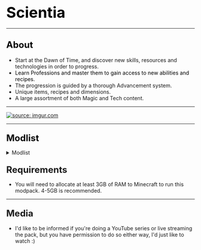 ## <span style="font-size: 40px; color: #000000;">Scientia</span><span style="font-size: 18px;">  
</span>

* * *

## <span style="color: #000000;"><span style="font-size: 24px;">About</span></span>

*   Start at the Dawn of Time, and discover new skills, resources and technologies in order to progress.
*   <span style="color: #000000;">Learn Professions and master them to gain access to new abilities and recipes.  
    </span>
*   The progression is guided by a thorough Advancement system.
*   Unique items, recipes and dimensions.
*   A large assortment of both Magic and Tech content.

* * *

[![](https://discordapp.com/assets/fc0b01fe10a0b8c602fb0106d8189d9b.png "source: imgur.com")](https://discord.gg/HnWNd7X)

* * *

### <span style="color: #000000; font-size: 24px;">Modlist</span>

<details> 
  <summary>Modlist</summary>
    <p>
<ul>   [CraftTweaker (by jaredlll08)](https://minecraft.curseforge.com/mc-mods/239197</ul>
<ul>   [MTLib (by jaredlll08)](https://minecraft.curseforge.com/mc-mods/253211</ul>
<ul>   [ModTweaker (by jaredlll08)](https://minecraft.curseforge.com/mc-mods/220954</ul>
<ul>   [B.A.S.E (by lanse505)](https://minecraft.curseforge.com/mc-mods/246996</ul>
<ul>   [ContentTweaker (by jaredlll08)](https://minecraft.curseforge.com/mc-mods/237065</ul>
<ul>   [Athenaeum (by codetaylor)](https://minecraft.curseforge.com/mc-mods/284350</ul>
<ul>   [Artisan Worktables (by codetaylor)](https://minecraft.curseforge.com/mc-mods/284351</ul>
<ul>   [Bookshelf (by Darkhax)](https://minecraft.curseforge.com/mc-mods/228525</ul>
<ul>   [Game Stages (by Darkhax)](https://minecraft.curseforge.com/mc-mods/268655</ul>
<ul>   [Item Stages (by Darkhax)](https://minecraft.curseforge.com/mc-mods/280316</ul>
<ul>   [Mob Stages (by Darkhax)](https://minecraft.curseforge.com/mc-mods/278359</ul>
<ul>   [Recipe Stages (by jaredlll08)](https://minecraft.curseforge.com/mc-mods/280554</ul>
<ul>   [Ore Stages (by Darkhax)](https://minecraft.curseforge.com/mc-mods/290201</ul>
<ul>   [JourneyMap (by techbrew)](https://minecraft.curseforge.com/mc-mods/32274</ul>
<ul>   [JourneyMapStages (by Darkhax)](https://minecraft.curseforge.com/mc-mods/289753</ul>
<ul>   [Dynamic Trees (by ferreusveritas)](https://minecraft.curseforge.com/mc-mods/252818</ul>
<ul>   [TellMe (by masa_)](https://minecraft.curseforge.com/mc-mods/225781</ul>
<ul>   [Caliper (by Darkhax)](https://minecraft.curseforge.com/mc-mods/266824</ul>
<ul>   [BetterFps (by Guichaguri)](https://minecraft.curseforge.com/mc-mods/229876</ul>
<ul>   [TipTheScales (by jaredlll08)](https://minecraft.curseforge.com/mc-mods/282313</ul>
<ul>   [JustTheTips (by deflatedpickle)](https://minecraft.curseforge.com/mc-mods/275356</ul>
<ul>   [Controlling (by jaredlll08)](https://minecraft.curseforge.com/mc-mods/250398</ul>
<ul>   [Placebo (by Shadows_of_Fire)](https://minecraft.curseforge.com/mc-mods/283644</ul>
<ul>   [Toast Control (by Shadows_of_Fire)](https://minecraft.curseforge.com/mc-mods/271740</ul>
<ul>   [Default Options (by BlayTheNinth)](https://minecraft.curseforge.com/mc-mods/232131</ul>
<ul>   [Default World Generator (port) (by EzTerry)](https://minecraft.curseforge.com/mc-mods/241140</ul>
<ul>   [Just Enough Items (JEI) (by mezz)](https://minecraft.curseforge.com/mc-mods/238222</ul>
<ul>   [Hwyla (by TehNut)](https://minecraft.curseforge.com/mc-mods/253449</ul>
<ul>   [TombManyGraves 2 API (by M4thG33k)](https://minecraft.curseforge.com/mc-mods/294202</ul>
<ul>   [Tomb Many Graves 2 (by M4thG33k)](https://minecraft.curseforge.com/mc-mods/262823</ul>
<ul>   [Better Advancements (by Way2muchnoise)](https://minecraft.curseforge.com/mc-mods/272515</ul>
<ul>   [BNBGamingLib (by BloodNBonesGaming)](https://minecraft.curseforge.com/mc-mods/229587</ul>
<ul>   [BnBGamingCore (by BloodNBonesGaming)](https://minecraft.curseforge.com/mc-mods/274341</ul>
<ul>   [Triumph (by BloodNBonesGaming)](https://minecraft.curseforge.com/mc-mods/235492</ul>
<ul>   [Custom Main Menu (by lumien231)](https://minecraft.curseforge.com/mc-mods/226406</ul>
<ul>   [Resource Loader (by lumien231)](https://minecraft.curseforge.com/mc-mods/226447</ul>
<ul>   [Inventory Tweaks (by Kobata)](https://minecraft.curseforge.com/mc-mods/223094</ul>
<ul>   [Morpheus (by Quetzi)](https://minecraft.curseforge.com/mc-mods/69118</ul>
<ul>   [Mouse Tweaks (by YaLTeR97)](https://minecraft.curseforge.com/mc-mods/60089</ul>
<ul>   [Chisels & Bits (by AlgorithmX2)](https://minecraft.curseforge.com/mc-mods/231095</ul>
<ul>   [AppleSkin (by squeek502)](https://minecraft.curseforge.com/mc-mods/248787</ul>
<ul>   [Mantle (by mDiyo)](https://minecraft.curseforge.com/mc-mods/74924</ul>
<ul>   [Natura (by mDiyo)](https://minecraft.curseforge.com/mc-mods/74120</ul>
<ul>   [ReAuth (by TechnicianLP)](https://minecraft.curseforge.com/mc-mods/237701</ul>
<ul>   [Wawla - What Are We Looking At (by Darkhax)](https://minecraft.curseforge.com/mc-mods/224712</ul>
<ul>   [KleeSlabs (by BlayTheNinth)](https://minecraft.curseforge.com/mc-mods/241895</ul>
<ul>   [Clumps (by jaredlll08)](https://minecraft.curseforge.com/mc-mods/256717</ul>
<ul>   [Cyclops Core (by kroeser)](https://minecraft.curseforge.com/mc-mods/232758</ul>
<ul>   [Common Capabilities (by kroeser)](https://minecraft.curseforge.com/mc-mods/247007</ul>
<ul>   [NetherPortalFix (by BlayTheNinth)](https://minecraft.curseforge.com/mc-mods/241160</ul>
<ul>   [FastWorkbench (by Shadows_of_Fire)](https://minecraft.curseforge.com/mc-mods/288885</ul>
<ul>   [MPUtils (by GenDeathrow)](https://minecraft.curseforge.com/mc-mods/244940</ul>
<ul>   [MPUtils Basic Tools (by GenDeathrow)](https://minecraft.curseforge.com/mc-mods/245889</ul>
<ul>   [Diet Hoppers (by RWTema)](https://minecraft.curseforge.com/mc-mods/278385</ul>
<ul>   [Neat (by Vazkii)](https://minecraft.curseforge.com/mc-mods/238372</ul>
<ul>   [More Overlays (by feldim2425)](https://minecraft.curseforge.com/mc-mods/243478</ul>
<ul>   [SwingThroughGrass (by exidex)](https://minecraft.curseforge.com/mc-mods/264353</ul>
<ul>   [Nature's Compass (by ChaosTheDude)](https://minecraft.curseforge.com/mc-mods/252848</ul>
<ul>   [Just a Few Fish (by Tmtravlr)](https://minecraft.curseforge.com/mc-mods/235261</ul>
<ul>   [Just Enough Pattern Banners (by Lorexe)](https://minecraft.curseforge.com/mc-mods/263590</ul>
<ul>   [CodeChicken Lib 1.8.+ (by covers1624)](https://minecraft.curseforge.com/mc-mods/242818</ul>
<ul>   [Modular Machinery (by HellFirePvP)](https://minecraft.curseforge.com/mc-mods/270790</ul>
<ul>   [Bed Patch (by Mordenkainen3141)](https://minecraft.curseforge.com/mc-mods/282963</ul>
<ul>   [Water Strainer (by Rubironi)](https://minecraft.curseforge.com/mc-mods/246939</ul>
<ul>   [Better Foliage (by octarine_noise)](https://minecraft.curseforge.com/mc-mods/228529</ul>
<ul>   [Client Tweaks (by BlayTheNinth)](https://minecraft.curseforge.com/mc-mods/251407</ul>
<ul>   [Dimension Stages (by Darkhax)](https://minecraft.curseforge.com/mc-mods/269398</ul>
<ul>   [Mo' Villages (by The_WeatherPony)](https://minecraft.curseforge.com/mc-mods/243205</ul>
<ul>   [Villager Trade Tables (by csb987)](https://minecraft.curseforge.com/mc-mods/260621</ul>
<ul>   [Together Forever (by Buuz135)](https://minecraft.curseforge.com/mc-mods/285968</ul>
<ul>   [Water Control Extreme (by Dr_Codex)](https://minecraft.curseforge.com/mc-mods/277890</ul>
<ul>   [Primal Tech (by Vadis365)](https://minecraft.curseforge.com/mc-mods/290612</ul>
<ul>   [Serene Seasons (by Glitchfiend)](https://minecraft.curseforge.com/mc-mods/291874</ul>
<ul>   [RandomPatches (by TheRandomLabs)](https://minecraft.curseforge.com/mc-mods/285612</ul>
<ul>   [RandomTweaks (by TheRandomLabs)](https://minecraft.curseforge.com/mc-mods/258205</ul>
<ul>   [Block Drops (JEI Addon) (by MrRiegel)](https://minecraft.curseforge.com/mc-mods/244181</ul>
<ul>   [Traverse (by ProfessorProspector)](https://minecraft.curseforge.com/mc-mods/267769</ul>
<ul>   [Familiar Fauna (by Glitchfiend)](https://minecraft.curseforge.com/mc-mods/289347</ul>
<ul>   [Unloader (by Unnoen)](https://minecraft.curseforge.com/mc-mods/286230</ul>
<ul>   [Wild Crops (by kormic911)](https://minecraft.curseforge.com/mc-mods/268819</ul>
<ul>   [Dynamic Trees - Traverse Compat (by odorousrex60365)](https://minecraft.curseforge.com/mc-mods/296604</ul>
<ul>   [Tinkers Construct (by mDiyo)](https://minecraft.curseforge.com/mc-mods/74072</ul>
<ul>   [TinkerStages (by Darkhax)](https://minecraft.curseforge.com/mc-mods/275343</ul>
<ul>   [Tinkers' Tool Leveling (by bonusboni)](https://minecraft.curseforge.com/mc-mods/250957</ul>
<ul>   [Rustic (by mangoose3039)](https://minecraft.curseforge.com/mc-mods/256141</ul>
<ul>   [Immersive Engineering (by BluSunrize)](https://minecraft.curseforge.com/mc-mods/231951</ul>
<ul>   [Construct's Armory (by theillusivec4)](https://minecraft.curseforge.com/mc-mods/287683</ul>
<ul>   [Pam's HarvestCraft (by MatrexsVigil)](https://minecraft.curseforge.com/mc-mods/221857</ul>
<ul>   [FPS Reducer (by bre2el)](https://minecraft.curseforge.com/mc-mods/280294</ul>
<ul>   [Dimensional Control (by BloodNBonesGaming)](https://minecraft.curseforge.com/mc-mods/229588</ul>
<ul>   [Cucumber Library (by BlakeBr0)](https://minecraft.curseforge.com/mc-mods/272335</ul>
<ul>   [Pickle Tweaks (by BlakeBr0)](https://minecraft.curseforge.com/mc-mods/238761</ul>
<ul>   [Just Enough HarvestCraft (JEHC) (by mrAppleXZ)](https://minecraft.curseforge.com/mc-mods/267939</ul>
<ul>   [Modular Diversity (by BordListian)](https://minecraft.curseforge.com/mc-mods/280506</ul>
<ul>   [Immersive Petroleum (by theFlaxbeard)](https://minecraft.curseforge.com/mc-mods/268250</ul>
<ul>   [CoFH World (by TeamCoFH)](https://minecraft.curseforge.com/mc-mods/271384</ul>
<ul>   [Just Enough Dimensions (by masa_)](https://minecraft.curseforge.com/mc-mods/254317</ul>
<ul>   [Just Enough Petroleum (by BordListian)](https://minecraft.curseforge.com/mc-mods/291727</ul>
<ul>   [Restriction (by davqvist)](https://minecraft.curseforge.com/mc-mods/293868</ul>
<ul>   [Realistic Ore Veins (by alcatrazEscape)](https://minecraft.curseforge.com/mc-mods/296887</ul>
<ul>   [Redstone Flux (by TeamCoFH)](https://minecraft.curseforge.com/mc-mods/270789</ul>
<ul>   [CoFH Core (by TeamCoFH)](https://minecraft.curseforge.com/mc-mods/69162</ul>
<ul>   [Thermal Foundation (by TeamCoFH)](https://minecraft.curseforge.com/mc-mods/222880</ul>
<ul>   [Simple Camp Fire (by Yubs)](https://minecraft.curseforge.com/mc-mods/271615</ul>
<ul>   [Additional Banners (by Darkhax)](https://minecraft.curseforge.com/mc-mods/230137</ul>
<ul>   [Alternating Flux (by AntiBlueQuirk)](https://minecraft.curseforge.com/mc-mods/285135</ul>
<ul>   [Charset Lib (by asiekierka)](https://minecraft.curseforge.com/mc-mods/284523</ul>
<ul>   [Charset Storage - Barrels (by asiekierka)](https://minecraft.curseforge.com/mc-mods/284529</ul>
<ul>   [Charset Storage - Tanks (by asiekierka)](https://minecraft.curseforge.com/mc-mods/284530</ul>
<ul>   [Architect (by SangarWasTaken)](https://minecraft.curseforge.com/mc-mods/264874</ul>
<ul>   [ArchitectureCraft - ElytraDev Version (by darkevilmac)](https://minecraft.curseforge.com/mc-mods/277631</ul>
<ul>   [Better Builder's Wands (by Portablejim)](https://minecraft.curseforge.com/mc-mods/238403</ul>
<ul>   [BiblioCraft (by JDSinclair)](https://minecraft.curseforge.com/mc-mods/228027</ul>
<ul>   [Shadowfacts' Forgelin (by shadowfactsmc)](https://minecraft.curseforge.com/mc-mods/248453</ul>
<ul>   [LibrarianLib (by yrsegal)](https://minecraft.curseforge.com/mc-mods/252910</ul>
<ul>   [Baubles (by azanor)](https://minecraft.curseforge.com/mc-mods/227083</ul>
<ul>   [Hooked (by thecodewarrior1)](https://minecraft.curseforge.com/mc-mods/297209</ul>
<ul>   [McJtyLib (by McJty)](https://minecraft.curseforge.com/mc-mods/233105</ul>
<ul>   [MeeCreeps (by McJty)](https://minecraft.curseforge.com/mc-mods/281390</ul>
<ul>   [Dropt (by codetaylor)](https://minecraft.curseforge.com/mc-mods/284973</ul>
<ul>   [Scavenge (by Speiger)](https://minecraft.curseforge.com/mc-mods/282988</ul>
<ul>   [Scavenge-GameStages (by Speiger)](https://minecraft.curseforge.com/mc-mods/289980</ul>
<ul>   [Tinkered Hegemony (by asiekierka)](https://minecraft.curseforge.com/mc-mods/292491</ul>
<ul>   [Guide-API (by TehNut)](https://minecraft.curseforge.com/mc-mods/228832</ul>
<ul>   [Blood Magic (by WayofTime)](https://minecraft.curseforge.com/mc-mods/224791</ul>
<ul>   [Botania (by Vazkii)](https://minecraft.curseforge.com/mc-mods/225643</ul>
<ul>   [IvToolkit (by Ivorforce)](https://minecraft.curseforge.com/mc-mods/224535</ul>
<ul>   [Recurrent Complex (by Ivorforce)](https://minecraft.curseforge.com/mc-mods/223150</ul>
<ul>   [Waila Harvestability (by squeek502)](https://minecraft.curseforge.com/mc-mods/79287</ul>
<ul>   [Ancient Warfare 2 (by shadowmage45)](https://minecraft.curseforge.com/mc-mods/224602</ul>
<ul>   [Charset Storage - Chests (by asiekierka)](https://minecraft.curseforge.com/mc-mods/298584</ul>
<ul>   [Tree Tweaker (by super_fluke50036)](https://minecraft.curseforge.com/mc-mods/298747</ul>
<ul>   [Refined Relocation 2 (by BlayTheNinth)](https://minecraft.curseforge.com/mc-mods/247135</ul>
<ul>   [ConnectedTexturesMod (by tterrag1098)](https://minecraft.curseforge.com/mc-mods/267602</ul>
<ul>   [Chisel (by tterrag1098)](https://minecraft.curseforge.com/mc-mods/235279</ul>
<ul>   [Charset Immersion (by asiekierka)](https://minecraft.curseforge.com/mc-mods/291374</ul>
<ul>   [Mystical Wildlife (by Lykrast)](https://minecraft.curseforge.com/mc-mods/292226</ul>
<ul>   [Magical Map (by Shadows_of_Fire)](https://minecraft.curseforge.com/mc-mods/261281</ul>
<ul>   [Ore Excavation (by Funwayguy)](https://minecraft.curseforge.com/mc-mods/250898</ul>
<ul>   [Gamestage Books (by IterationFunk)](https://minecraft.curseforge.com/mc-mods/296392</ul>
<ul>   [Chutes (by Lykrast)](https://minecraft.curseforge.com/mc-mods/300296</ul>
<ul>   [Ore Prospectors (by Lothrazar)](https://minecraft.curseforge.com/mc-mods/275086</ul>
<ul>   [No More Punching Tree (by TheAwesomeGem)](https://minecraft.curseforge.com/mc-mods/284011</ul>
<ul>   [Linear (by Tschipp)](https://minecraft.curseforge.com/mc-mods/300299</ul>
<ul>   [HitWithAxe (by Shadows_of_Fire)](https://minecraft.curseforge.com/mc-mods/300454</ul>
<ul>   [AutoRegLib (by Vazkii)](https://minecraft.curseforge.com/mc-mods/250363</ul>
<ul>   [Quark (by Vazkii)](https://minecraft.curseforge.com/mc-mods/243121</ul>
<ul>   [Spartan Weaponry (by ObliviousSpartan)](https://minecraft.curseforge.com/mc-mods/278141</ul>
<ul>   [[SBM] Wooden Shears (by darkguardsman)](https://minecraft.curseforge.com/mc-mods/250880</ul>
<ul>   [In Control! (by McJty)](https://minecraft.curseforge.com/mc-mods/257356</ul>
<ul>   [Carry On (by Tschipp)](https://minecraft.curseforge.com/mc-mods/274259</ul>
<ul>   [Ariente (by McJty)](https://minecraft.curseforge.com/mc-mods/301076</ul>
<ul>   [JEI Villagers (by Buuz135)](https://minecraft.curseforge.com/mc-mods/283013</ul>
<ul>   [TickProfiler (by minimallycorrect)](https://minecraft.curseforge.com/mc-mods/270330</ul>
<ul>   [LagGoggles (by Terminator_NL)](https://minecraft.curseforge.com/mc-mods/283525</ul>
<ul>   [Pillagers (by Darkhax)](https://minecraft.curseforge.com/mc-mods/288907</ul>
<ul>   [Spartan Shields (by ObliviousSpartan)](https://minecraft.curseforge.com/mc-mods/252239</ul>
<ul>   [Some Like It Dry (by super_fluke50036)](https://minecraft.curseforge.com/mc-mods/301306</ul>
<ul>   [World Stripper (by EwyBoy)](https://minecraft.curseforge.com/mc-mods/250603</ul>
<ul>   [Akashic Tome (by Vazkii)](https://minecraft.curseforge.com/mc-mods/250577</ul>
<ul>   [Industrial Renewal (by Cassiobsk8)](https://minecraft.curseforge.com/mc-mods/299849</ul>
<ul>   [ModelLoader (by cout970)](https://minecraft.curseforge.com/mc-mods/277663</ul>
<ul>   [Magneticraft (by cout970)](https://minecraft.curseforge.com/mc-mods/224808</ul>
<ul>   [Clay Bucket (by abecderic)](https://minecraft.curseforge.com/mc-mods/242568</ul>
<ul>   [LootTweaker (by Daomephsta)](https://minecraft.curseforge.com/mc-mods/255257</ul>
    </p>
</details>

### <span style="font-size: 24px;">Requirements</span>

*   You will need to allocate at least 3GB of RAM to Minecraft to run this modpack. 4-5GB is recommended.

* * *

### <span style="font-size: 24px;">Media</span>

*   I'd like to be informed if you're doing a YouTube series or live streaming the pack, but you have permission to do so either way, I'd just like to watch :)
